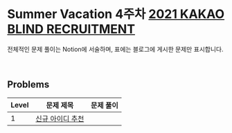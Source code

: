 # Summer Vacation 4주차 [2021 KAKAO BLIND RECRUITMENT]()
전체적인 문제 풀이는 Notion에 서술하며, 표에는 블로그에 게시한 문제만 표시합니다.

<br>

## Problems
| Level | 문제 제목                                              | 문제 풀이                            |
|------|----------------------------------------------------|----------------------|
| 1    | [신규 아이디 추천](https://www.acmicpc.net/problem/14500) |                                                   |
<br>

